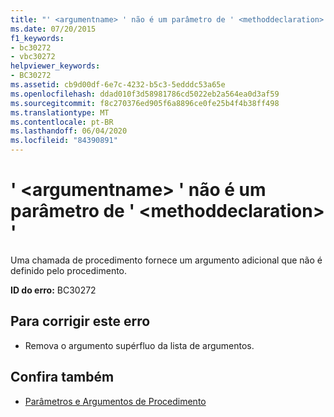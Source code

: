 ```yaml
---
title: "' <argumentname> ' não é um parâmetro de ' <methoddeclaration> '"
ms.date: 07/20/2015
f1_keywords:
- bc30272
- vbc30272
helpviewer_keywords:
- BC30272
ms.assetid: cb9d00df-6e7c-4232-b5c3-5edddc53a65e
ms.openlocfilehash: ddad010f3d58981786cd5022eb2a564ea0d3af59
ms.sourcegitcommit: f8c270376ed905f6a8896ce0fe25b4f4b38ff498
ms.translationtype: MT
ms.contentlocale: pt-BR
ms.lasthandoff: 06/04/2020
ms.locfileid: "84390891"
---
```

# <a name="argumentname-is-not-a-parameter-of-methoddeclaration"></a>' \<argumentname> ' não é um parâmetro de ' \<methoddeclaration> '
Uma chamada de procedimento fornece um argumento adicional que não é definido pelo procedimento.  
  
 **ID do erro:** BC30272  
  
## <a name="to-correct-this-error"></a>Para corrigir este erro  
  
- Remova o argumento supérfluo da lista de argumentos.  
  
## <a name="see-also"></a>Confira também

- [Parâmetros e Argumentos de Procedimento](../programming-guide/language-features/procedures/procedure-parameters-and-arguments.md)
